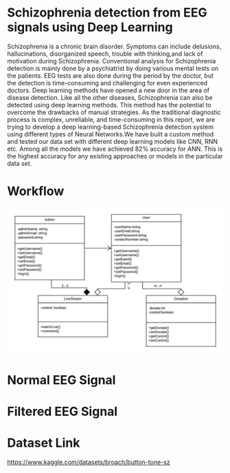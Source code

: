 
# Schizophrenia detection from EEG signals using Deep Learning
Schizophrenia is a chronic brain disorder. Symptoms can include delusions, hallucinations, disorganized speech, trouble with thinking,and lack of motivation during Schizophrenia. Conventional analysis for Schizophrenia detection is mainly done by a psychiatrist
by doing various mental tests on the patients. EEG tests are also done during the period
by the doctor, but the detection is time-consuming and challenging for even experienced
doctors. Deep learning methods have opened a new door in the area of disease detection. Like all the other diseases, Schizophrenia can also be detected using deep learning
methods. This method has the potential to overcome the drawbacks of manual strategies.
As the traditional diagnostic process is complex, unreliable, and time-consuming in this
report, we are trying to develop a deep learning-based Schizophrenia detection system
using different types of Neural Networks.We have built a custom method and tested our
data set with different deep learning models like CNN, RNN etc. Among all the models
we have achieved 82% accuracy for ANN. This is the highest accuracy for any existing
approaches or models in the particular data set.

# Workflow
![](https://github.com/Rifat-Ansari/Extra/blob/9c0f8ed269732ea55f36b459b865fc1b5d857de8/Blank%20Diagram%20(2).jpeg)
# Normal EEG Signal

# Filtered EEG Signal

# Dataset Link
https://www.kaggle.com/datasets/broach/button-tone-sz
